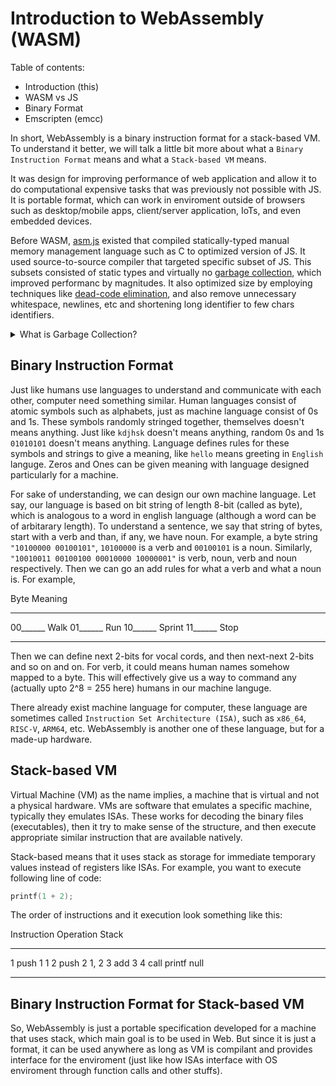 # Introduction to WebAssembly (WASM)

Table of contents:

- Introduction (this)
- WASM vs JS
- Binary Format
- Emscripten (emcc)

In short, WebAssembly is a binary instruction format for a stack-based VM. To understand it better, we will talk a little bit more about what a `Binary Instruction Format` means and what a `Stack-based VM` means.

It was design for improving performance of web application and allow it to do computational expensive tasks that was previously not possible with JS. It is portable format, which can work in enviroment outside of browsers such as desktop/mobile apps, client/server application, IoTs, and even embedded devices.

Before WASM, [asm.js](https://en.wikipedia.org/wiki/Asm.js) existed that compiled statically-typed manual memory management language such as C to optimized version of JS. It used source-to-source compiler that targeted specific subset of JS. This subsets consisted of static types and virtually no [garbage collection](https://en.wikipedia.org/wiki/Garbage_collection_%28computer_science%29), which improved performanc by magnitudes. It also optimized size by employing techniques like [dead-code elimination](https://en.wikipedia.org/wiki/Dead-code_elimination), and also remove unnecessary whitespace, newlines, etc and shortening long identifier to few chars identifiers.

<details>
	<summary>What is Garbage Collection?</summary>
	<p>Basically garbage means allocated memory that isn't used anymore, and collection means de-allocating this not-used-anymore memory.\
	In manual memory management languages, you allocate and deallocate memory by yourself. But in Garbage Collected language, the language do it for you. How GC does it and when depends upon implemented technique, you wouldn't want GC to do it work at inconvient time in inconvient ways.</p>
</details>

## Binary Instruction Format

Just like humans use languages to understand and communicate with each other, computer need something similar. Human languages consist of atomic symbols such as alphabets, just as machine language consist of 0s and 1s. These symbols randomly stringed together, themselves doesn't means anything. Just like `kdjhsk` doesn't means anything, random 0s and 1s `01010101` doesn't means anything. Language defines rules for these symbols and strings to give a meaning, like `hello` means greeting in `English` languge. Zeros and Ones can be given meaning with language designed particularly for a machine.

For sake of understanding, we can design our own machine language. Let say, our language is based on bit string of length 8-bit (called as byte), which is analogous to a word in english language (although a word can be of arbitarary length). To understand a sentence, we say that string of bytes, start with a verb and than, if any, we have noun. For example, a byte string `"10100000 00100101"`, `10100000` is a verb and `00100101` is a noun. Similarly, `"10010011 00100100 00010000 10000001"` is verb, noun, verb and noun respectively. Then we can go an add rules for what a verb and what a noun is. For example,

Byte     Meaning
-------- --------
00______ Walk
01______ Run
10______ Sprint
11______ Stop
-------- --------

Then we can define next 2-bits for vocal cords, and then next-next 2-bits and so on and on. For verb, it could means human names somehow mapped to a byte. This will effectively give us a way to command any (actually upto 2^8 = 255 here) humans in our machine languge.

There already exist machine language for computer, these language are sometimes called `Instruction Set Architecture (ISA)`, such as `x86_64`, `RISC-V`, `ARM64`, etc. WebAssembly is another one of these language, but for a made-up hardware.

## Stack-based VM

Virtual Machine (VM) as the name implies, a machine that is virtual and not a physical hardware. VMs are software that emulates a specific machine, typically they emulates ISAs. These works for decoding the binary files (executables), then it try to make sense of the structure, and then execute appropriate similar instruction that are available natively.

Stack-based means that it uses stack as storage for immediate temporary values instead of registers like ISAs. For example, you want to execute following line of code:
```c
printf(1 + 2);
```
The order of instructions and it execution look something like this:

Instruction  Operation   Stack
-----------  ----------- -----
1            push 1      1
2            push 2      1, 2
3            add         3
4            call printf null
-----------  ----------- -----

## Binary Instruction Format for Stack-based VM

So, WebAssembly is just a portable specification developed for a machine that uses stack, which main goal is to be used in Web. But since it is just a format, it can be used anywhere as long as VM is compilant and provides interface for the enviroment (just like how ISAs interface with OS enviroment through function calls and other stuffs).

